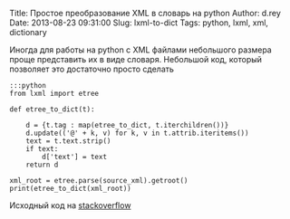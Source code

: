 Title: Простое преобразование XML в словарь на python
Author: d.rey
Date: 2013-08-23 09:31:00
Slug: lxml-to-dict
Tags: python, lxml, xml, dictionary

Иногда для работы на python с XML файлами небольшого размера проще представить их в виде словаря.
Небольшой код, который позволяет это достаточно просто сделать

    :::python
    from lxml import etree
    
    def etree_to_dict(t):

        d = {t.tag : map(etree_to_dict, t.iterchildren())}
        d.update(('@' + k, v) for k, v in t.attrib.iteritems())
        text = t.text.strip()
        if text:
            d['text'] = text
        return d
    
    xml_root = etree.parse(source_xml).getroot()
    print(etree_to_dict(xml_root))

Исходный код на [stackoverflow](http://stackoverflow.com/questions/7684333/converting-xml-to-dictionary-using-elementtree)
